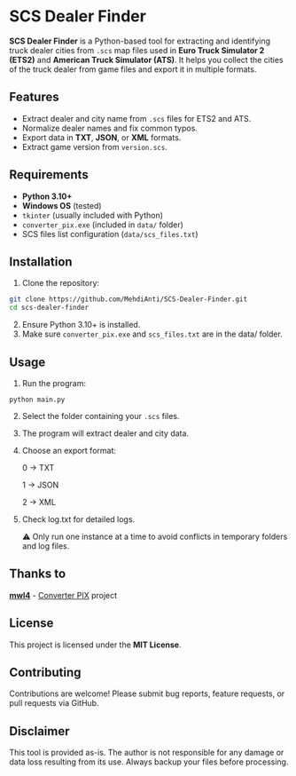 # SCS Dealer Finder

**SCS Dealer Finder** is a Python-based tool for extracting and identifying truck dealer cities from `.scs` map files used in **Euro Truck Simulator 2 (ETS2)** and **American Truck Simulator (ATS)**. It helps you collect the cities of the truck dealer from game files and export it in multiple formats.


## Features

- Extract dealer and city name from `.scs` files for ETS2 and ATS.  
- Normalize dealer names and fix common typos.  
- Export data in **TXT**, **JSON**, or **XML** formats.
- Extract game version from `version.scs`.


## Requirements

- **Python 3.10+**  
- **Windows OS** (tested)  
- `tkinter` (usually included with Python)  
- `converter_pix.exe` (included in `data/` folder)  
- SCS files list configuration (`data/scs_files.txt`)  


## Installation

1. Clone the repository:
```bash
git clone https://github.com/MehdiAnti/SCS-Dealer-Finder.git
cd scs-dealer-finder
```
2. Ensure Python 3.10+ is installed.
3. Make sure `converter_pix.exe` and `scs_files.txt` are in the data/ folder.

## Usage

1. Run the program:
```
python main.py
```
2. Select the folder containing your `.scs` files.
3. The program will extract dealer and city data.
4. Choose an export format:

    0 → TXT
   
    1 → JSON
   
    2 → XML
5. Check log.txt for detailed logs.

    ⚠️ Only run one instance at a time to avoid conflicts in temporary folders and log files.

## Thanks to

[**mwl4**](https://github.com/mwl4) - [Converter PIX](https://github.com/mwl4/ConverterPIX) project

## License

This project is licensed under the **MIT License**.

## Contributing

Contributions are welcome! Please submit bug reports, feature requests, or pull requests via GitHub.

## Disclaimer

This tool is provided as-is. The author is not responsible for any damage or data loss resulting from its use. Always backup your files before processing.
